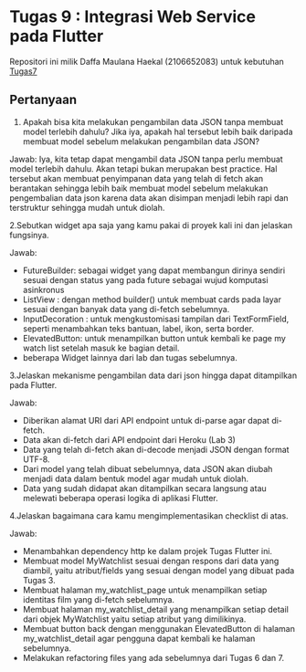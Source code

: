 # Tugas 9 : Integrasi Web Service pada Flutter

Repositori ini milik Daffa Maulana Haekal (2106652083) untuk kebutuhan [Tugas7](https://pbp-fasilkom-ui.github.io/ganjil-2023/assignments/tugas/tugas-7/)

## Pertanyaan

1. Apakah bisa kita melakukan pengambilan data JSON tanpa membuat model terlebih dahulu? Jika iya, apakah hal tersebut lebih baik daripada membuat model sebelum melakukan pengambilan data JSON?

Jawab:
Iya, kita tetap dapat mengambil data JSON tanpa perlu membuat model terlebih dahulu. Akan tetapi bukan merupakan best practice. Hal tersebut akan membuat penyimpanan data yang telah di fetch akan berantakan sehingga lebih baik membuat model sebelum melakukan pengembalian data json karena data akan disimpan menjadi lebih rapi dan terstruktur sehingga mudah untuk diolah.

2.Sebutkan widget apa saja yang kamu pakai di proyek kali ini dan jelaskan fungsinya.

Jawab:

- FutureBuilder: sebagai widget yang dapat membangun dirinya sendiri sesuai dengan status yang pada future sebagai wujud komputasi asinkronus
- ListView : dengan method builder() untuk membuat cards pada layar sesuai dengan banyak data yang di-fetch sebelumnya.
- InputDecoration : untuk mengkustomisasi tampilan dari TextFormField, seperti menambahkan teks bantuan, label, ikon, serta border.
- ElevatedButton: untuk menampilkan button untuk kembali ke page my watch list setelah masuk ke bagian detail.
- beberapa Widget lainnya dari lab dan tugas sebelumnya.


3.Jelaskan mekanisme pengambilan data dari json hingga dapat ditampilkan pada Flutter.

Jawab:

- Diberikan alamat URI dari API endpoint untuk di-parse agar dapat di-fetch.
- Data akan di-fetch dari API endpoint dari Heroku (Lab 3)
- Data yang telah di-fetch akan di-decode menjadi JSON dengan format UTF-8.
- Dari model yang telah dibuat sebelumnya, data JSON akan diubah menjadi data dalam bentuk model agar mudah untuk diolah.
- Data yang sudah didapat akan ditampilkan secara langsung atau melewati beberapa operasi logika di aplikasi Flutter.

4.Jelaskan bagaimana cara kamu mengimplementasikan checklist di atas.

Jawab:

- Menambahkan dependency http ke dalam projek Tugas Flutter ini.
- Membuat model MyWatchlist sesuai dengan respons dari data yang diambil, yaitu atribut/fields yang sesuai dengan model yang dibuat pada Tugas 3.
- Membuat halaman my_watchlist_page untuk menampilkan setiap identitas film yang di-fetch sebelumnya.
- Membuat halaman my_watchlist_detail yang menampilkan setiap detail dari objek MyWatchlist yaitu setiap atribut yang dimilikinya.
- Membuat button back dengan menggunakan ElevatedButton di halaman my_watchlist_detail agar pengguna dapat kembali ke halaman sebelumnya.
- Melakukan refactoring files yang ada sebelumnya dari Tugas 6 dan 7.
